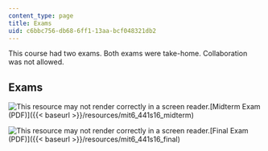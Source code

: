 ```yaml
---
content_type: page
title: Exams
uid: c6bbc756-db68-6ff1-13aa-bcf048321db2
---
```


This course had two exams. Both exams were take-home. Collaboration was not allowed.

Exams
-----

![This resource may not render correctly in a screen reader.](/images/inacessible.gif)[Midterm Exam (PDF)]({{< baseurl >}}/resources/mit6_441s16_midterm)

![This resource may not render correctly in a screen reader.](/images/inacessible.gif)[Final Exam (PDF)]({{< baseurl >}}/resources/mit6_441s16_final)